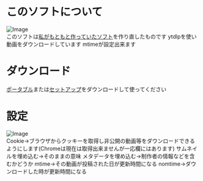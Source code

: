 # このソフトについて
![Image](https://github.com/user-attachments/assets/919a6d7b-9c62-45f8-842d-3ccad00d77ab)\
このソフトは[私がもともと作っていたソフト](https://github.com/ENU-DAYO/Strongest-Invincible-Super-Ultra-God-God-God-Downloader)を作り直したものです
ytdlpを使い動画をダウンロードしています
mtimeが設定出来ます
# ダウンロード
[ポータブル](https://github.com/ENU-DAYO/C-Strongest-Invincible-Super-Ultra-God-God-God-Downloader/releases/download/v1.0/C-Strongest-Invincible-Super-Ultra-God-God-God-Downloader-Portable.zip)または[セットアップ](https://github.com/ENU-DAYO/C-Strongest-Invincible-Super-Ultra-God-God-God-Downloader/releases/download/v1.0/C-Strongest-Invincible-Super-Ultra-God-God-God-Downloader-Setup.exe)をダウンロードして使ってください
# 設定
![Image](https://github.com/user-attachments/assets/0fa17822-6d32-483d-bd9e-bf727935033c)\
Cookie→ブラウザからクッキーを取得し非公開の動画等をダウンロードできるようにします(Chromeは現在は取得出来ませんが一応欄にはあります)
サムネイルを埋め込む→そのままの意味
メタデータを埋め込む→制作者の情報などを含むかどうか
mtime→その動画が投稿された日が更新時間になる
nomtime→ダウンロードした時が更新時間になる
